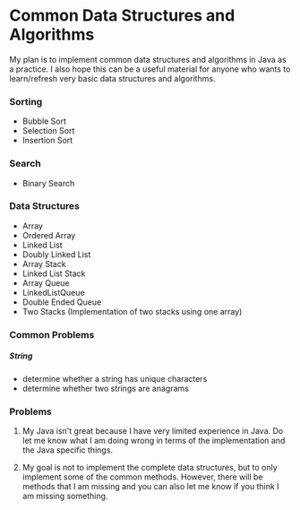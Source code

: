 # Common Data Structures and Algorithms

My plan is to implement common data structures and algorithms in Java as a practice. I also hope this can be 
a useful material for anyone who wants to learn/refresh very basic data structures and algorithms.

### Sorting
- Bubble Sort
- Selection Sort
- Insertion Sort

### Search
- Binary Search

### Data Structures
- Array
- Ordered Array
- Linked List
- Doubly Linked List
- Array Stack
- Linked List Stack
- Array Queue
- LinkedListQueue
- Double Ended Queue
- Two Stacks (Implementation of two stacks using one array)

### Common Problems
##### String
- determine whether a string has unique characters
- determine whether two strings are anagrams 


### Problems 

1. My Java isn't great because I have very limited experience in Java. Do let me know what I am doing wrong
in terms of the implementation and the Java specific things.

2. My goal is not to implement the complete data structures, but to only implement some of the common methods.
However, there will be methods that I am missing and you can also let me know if you think I am missing something.
